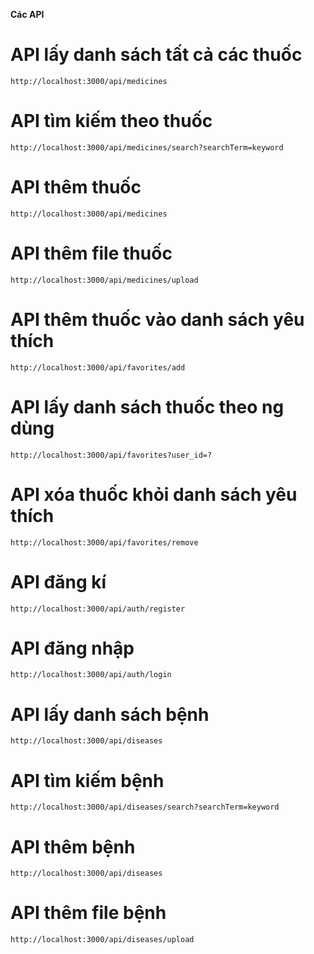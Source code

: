 **Các API**
# API lấy danh sách tất cả các thuốc
`http://localhost:3000/api/medicines` 
# API tìm kiếm theo thuốc 
`http://localhost:3000/api/medicines/search?searchTerm=keyword`
# API thêm thuốc
`http://localhost:3000/api/medicines` 
# API thêm file thuốc
`http://localhost:3000/api/medicines/upload`
# API thêm thuốc vào danh sách yêu thích 
`http://localhost:3000/api/favorites/add`
# API lấy danh sách thuốc theo ng dùng
`http://localhost:3000/api/favorites?user_id=?`
# API xóa thuốc khỏi danh sách yêu thích 
`http://localhost:3000/api/favorites/remove`
# API đăng kí 
`http://localhost:3000/api/auth/register`
# API đăng nhập
`http://localhost:3000/api/auth/login`
# API lấy danh sách bệnh 
`http://localhost:3000/api/diseases`
# API tìm kiếm bệnh
`http://localhost:3000/api/diseases/search?searchTerm=keyword`
# API thêm bệnh
`http://localhost:3000/api/diseases` 
# API thêm file bệnh 
`http://localhost:3000/api/diseases/upload`
